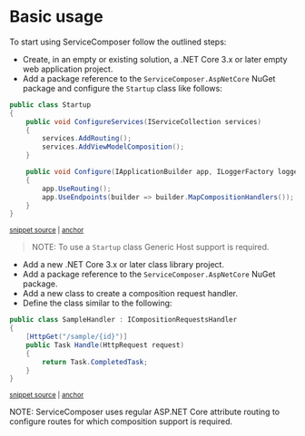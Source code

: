 <!--
GENERATED FILE - DO NOT EDIT
This file was generated by [MarkdownSnippets](https://github.com/SimonCropp/MarkdownSnippets).
Source File: /docs/mdsource/asp-net-core-3x/basic-usage.source.md
To change this file edit the source file and then run MarkdownSnippets.
-->

# Basic usage

To start using ServiceComposer follow the outlined steps:

- Create, in an empty or existing solution, a .NET Core 3.x or later empty web application project.
- Add a package reference to the `ServiceComposer.AspNetCore` NuGet package and configure the `Startup` class like follows:

<!-- snippet: net-core-3x-sample-startup -->
<a id='snippet-net-core-3x-sample-startup'></a>
```cs
public class Startup
{
    public void ConfigureServices(IServiceCollection services)
    {
        services.AddRouting();
        services.AddViewModelComposition();
    }

    public void Configure(IApplicationBuilder app, ILoggerFactory loggerFactory)
    {
        app.UseRouting();
        app.UseEndpoints(builder => builder.MapCompositionHandlers());
    }
}
```
<sup><a href='/src/Snippets.NetCore3x/Configuration/Startup.cs#L8-L23' title='Snippet source file'>snippet source</a> | <a href='#snippet-net-core-3x-sample-startup' title='Start of snippet'>anchor</a></sup>
<!-- endSnippet -->

> NOTE: To use a `Startup` class Generic Host support is required.

- Add a new .NET Core 3.x or later class library project.
- Add a package reference to the `ServiceComposer.AspNetCore` NuGet package.
- Add a new class to create a composition request handler.
- Define the class similar to the following:

<!-- snippet: net-core-3x-sample-handler -->
<a id='snippet-net-core-3x-sample-handler'></a>
```cs
public class SampleHandler : ICompositionRequestsHandler
{
    [HttpGet("/sample/{id}")]
    public Task Handle(HttpRequest request)
    {
        return Task.CompletedTask;
    }
}
```
<sup><a href='/src/Snippets.NetCore3x/SampleHandler/SampleHandler.cs#L10-L19' title='Snippet source file'>snippet source</a> | <a href='#snippet-net-core-3x-sample-handler' title='Start of snippet'>anchor</a></sup>
<!-- endSnippet -->

NOTE: ServiceComposer uses regular ASP.NET Core attribute routing to configure routes for which composition support is required.
